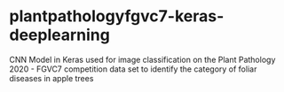 # plantpathologyfgvc7-keras-deeplearning
CNN Model in Keras used for image classification on the Plant Pathology 2020 - FGVC7 competition data set to identify the category of foliar diseases in apple trees
